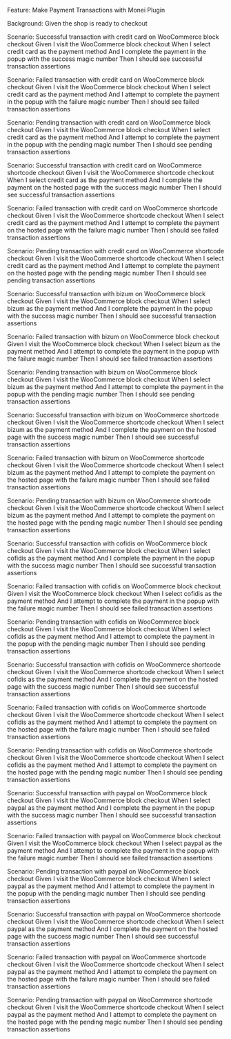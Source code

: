 Feature: Make Payment Transactions with Monei Plugin

  Background:
    Given the shop is ready to checkout

  Scenario: Successful transaction with credit card on WooCommerce block checkout
    Given I visit the WooCommerce block checkout
    When I select credit card as the payment method
    And I complete the payment in the popup with the success magic number
    Then I should see successful transaction assertions

  Scenario: Failed transaction with credit card on WooCommerce block checkout
    Given I visit the WooCommerce block checkout
    When I select credit card as the payment method
    And I attempt to complete the payment in the popup with the failure magic number
    Then I should see failed transaction assertions

  Scenario: Pending transaction with credit card on WooCommerce block checkout
    Given I visit the WooCommerce block checkout
    When I select credit card as the payment method
    And I attempt to complete the payment in the popup with the pending magic number
    Then I should see pending transaction assertions

  Scenario: Successful transaction with credit card on WooCommerce shortcode checkout
    Given I visit the WooCommerce shortcode checkout
    When I select credit card as the payment method
    And I complete the payment on the hosted page with the success magic number
    Then I should see successful transaction assertions

  Scenario: Failed transaction with credit card on WooCommerce shortcode checkout
    Given I visit the WooCommerce shortcode checkout
    When I select credit card as the payment method
    And I attempt to complete the payment on the hosted page with the failure magic number
    Then I should see failed transaction assertions

  Scenario: Pending transaction with credit card on WooCommerce shortcode checkout
    Given I visit the WooCommerce shortcode checkout
    When I select credit card as the payment method
    And I attempt to complete the payment on the hosted page with the pending magic number
    Then I should see pending transaction assertions

  Scenario: Successful transaction with bizum on WooCommerce block checkout
    Given I visit the WooCommerce block checkout
    When I select bizum as the payment method
    And I complete the payment in the popup with the success magic number
    Then I should see successful transaction assertions

  Scenario: Failed transaction with bizum on WooCommerce block checkout
    Given I visit the WooCommerce block checkout
    When I select bizum as the payment method
    And I attempt to complete the payment in the popup with the failure magic number
    Then I should see failed transaction assertions

  Scenario: Pending transaction with bizum on WooCommerce block checkout
    Given I visit the WooCommerce block checkout
    When I select bizum as the payment method
    And I attempt to complete the payment in the popup with the pending magic number
    Then I should see pending transaction assertions

  Scenario: Successful transaction with bizum on WooCommerce shortcode checkout
    Given I visit the WooCommerce shortcode checkout
    When I select bizum as the payment method
    And I complete the payment on the hosted page with the success magic number
    Then I should see successful transaction assertions

  Scenario: Failed transaction with bizum on WooCommerce shortcode checkout
    Given I visit the WooCommerce shortcode checkout
    When I select bizum as the payment method
    And I attempt to complete the payment on the hosted page with the failure magic number
    Then I should see failed transaction assertions

  Scenario: Pending transaction with bizum on WooCommerce shortcode checkout
    Given I visit the WooCommerce shortcode checkout
    When I select bizum as the payment method
    And I attempt to complete the payment on the hosted page with the pending magic number
    Then I should see pending transaction assertions

  Scenario: Successful transaction with cofidis on WooCommerce block checkout
    Given I visit the WooCommerce block checkout
    When I select cofidis as the payment method
    And I complete the payment in the popup with the success magic number
    Then I should see successful transaction assertions

  Scenario: Failed transaction with cofidis on WooCommerce block checkout
    Given I visit the WooCommerce block checkout
    When I select cofidis as the payment method
    And I attempt to complete the payment in the popup with the failure magic number
    Then I should see failed transaction assertions

  Scenario: Pending transaction with cofidis on WooCommerce block checkout
    Given I visit the WooCommerce block checkout
    When I select cofidis as the payment method
    And I attempt to complete the payment in the popup with the pending magic number
    Then I should see pending transaction assertions

  Scenario: Successful transaction with cofidis on WooCommerce shortcode checkout
    Given I visit the WooCommerce shortcode checkout
    When I select cofidis as the payment method
    And I complete the payment on the hosted page with the success magic number
    Then I should see successful transaction assertions

  Scenario: Failed transaction with cofidis on WooCommerce shortcode checkout
    Given I visit the WooCommerce shortcode checkout
    When I select cofidis as the payment method
    And I attempt to complete the payment on the hosted page with the failure magic number
    Then I should see failed transaction assertions

  Scenario: Pending transaction with cofidis on WooCommerce shortcode checkout
    Given I visit the WooCommerce shortcode checkout
    When I select cofidis as the payment method
    And I attempt to complete the payment on the hosted page with the pending magic number
    Then I should see pending transaction assertions

  Scenario: Successful transaction with paypal on WooCommerce block checkout
    Given I visit the WooCommerce block checkout
    When I select paypal as the payment method
    And I complete the payment in the popup with the success magic number
    Then I should see successful transaction assertions

  Scenario: Failed transaction with paypal on WooCommerce block checkout
    Given I visit the WooCommerce block checkout
    When I select paypal as the payment method
    And I attempt to complete the payment in the popup with the failure magic number
    Then I should see failed transaction assertions

  Scenario: Pending transaction with paypal on WooCommerce block checkout
    Given I visit the WooCommerce block checkout
    When I select paypal as the payment method
    And I attempt to complete the payment in the popup with the pending magic number
    Then I should see pending transaction assertions

  Scenario: Successful transaction with paypal on WooCommerce shortcode checkout
    Given I visit the WooCommerce shortcode checkout
    When I select paypal as the payment method
    And I complete the payment on the hosted page with the success magic number
    Then I should see successful transaction assertions

  Scenario: Failed transaction with paypal on WooCommerce shortcode checkout
    Given I visit the WooCommerce shortcode checkout
    When I select paypal as the payment method
    And I attempt to complete the payment on the hosted page with the failure magic number
    Then I should see failed transaction assertions

  Scenario: Pending transaction with paypal on WooCommerce shortcode checkout
    Given I visit the WooCommerce shortcode checkout
    When I select paypal as the payment method
    And I attempt to complete the payment on the hosted page with the pending magic number
    Then I should see pending transaction assertions